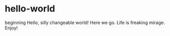 # hello-world
beginning
Hello, silly changeable world!
Here we go. Life is freaking mirage. Enjoy! 
